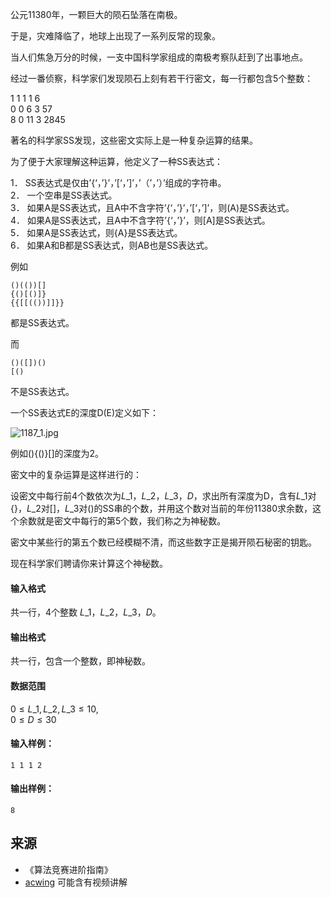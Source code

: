 公元11380年，一颗巨大的陨石坠落在南极。

于是，灾难降临了，地球上出现了一系列反常的现象。

当人们焦急万分的时候，一支中国科学家组成的南极考察队赶到了出事地点。

经过一番侦察，科学家们发现陨石上刻有若干行密文，每一行都包含5个整数：

1 1 1 1 6  
0 0 6 3 57  
8 0 11 3 2845

著名的科学家SS发现，这些密文实际上是一种复杂运算的结果。

为了便于大家理解这种运算，他定义了一种SS表达式：

1． SS表达式是仅由’{‘，’}’，’\[‘，’\]’，’（’，’）’组成的字符串。  
2． 一个空串是SS表达式。  
3． 如果A是SS表达式，且A中不含字符’{‘，’}’，’\[‘，’\]’，则(A)是SS表达式。  
4． 如果A是SS表达式，且A中不含字符’{‘，’}’，则\[A\]是SS表达式。  
5． 如果A是SS表达式，则{A}是SS表达式。  
6． 如果A和B都是SS表达式，则AB也是SS表达式。

例如

```
()(())[] 
{()[()]} 
{{[[(())]]}} 
```

都是SS表达式。

而

```
()([])() 
[() 
```

不是SS表达式。

一个SS表达式E的深度D(E)定义如下：

![1187_1.jpg](/media/article/image/2019/02/05/19_410d738a28-1187_1.jpg)

例如(){()}\[\]的深度为2。

密文中的复杂运算是这样进行的：

设密文中每行前4个数依次为$L\_1，L\_2，L\_3，D$，求出所有深度为D，含有$L\_1$对{}，$L\_2$对\[\]，$L\_3$对()的SS串的个数，并用这个数对当前的年份11380求余数，这个余数就是密文中每行的第5个数，我们称之为神秘数。

密文中某些行的第五个数已经模糊不清，而这些数字正是揭开陨石秘密的钥匙。

现在科学家们聘请你来计算这个神秘数。

#### 输入格式

共一行，4个整数 $L\_1，L\_2，L\_3，D$。

#### 输出格式

共一行，包含一个整数，即神秘数。

#### 数据范围

$0 \le L\_1,L\_2,L\_3 \le 10$,  
$0 \le D \le 30$

#### 输入样例：

```
1 1 1 2
```

#### 输出样例：

```
8
```

## 来源 
- 《算法竞赛进阶指南》
- [acwing](https://www.acwing.com/problem/content/319/) 可能含有视频讲解